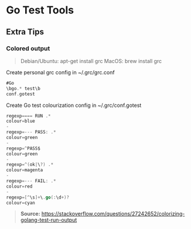 # Go Test Tools

## Extra Tips

### Colored output

> Debian/Ubuntu: apt-get install grc
> MacOS: brew install grc

Create personal grc config in ~/.grc/grc.conf

```Go
#Go
\bgo.* test\b
conf.gotest
```

Create Go test colourization config in ~/.grc/conf.gotest

```Go
regexp==== RUN .*
colour=blue
-
regexp=--- PASS: .*
colour=green
-
regexp=^PASS$
colour=green
-
regexp=^(ok|\?) .*
colour=magenta
-
regexp=--- FAIL: .*
colour=red
-
regexp=[^\s]+\.go(:\d+)?
colour=cyan
```

> **Source:** https://stackoverflow.com/questions/27242652/colorizing-golang-test-run-output
